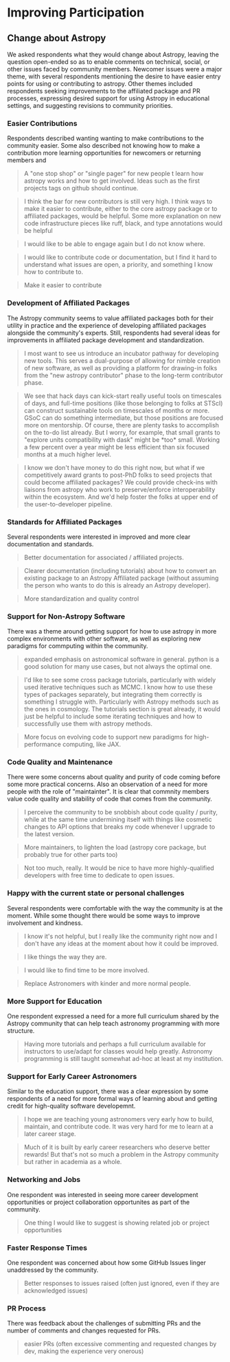 # Improving Participation 


## Change about Astropy

We asked respondents what they would change about Astropy, leaving the question open-ended so as to enable comments on technical, social, or other issues faced by community members. Newcomer issues were a major theme, with several respondents mentioning the desire to have easier entry points for using or contributing to astropy. Other themes included respondents seeking improvements to the affiliated package and PR processes, expressing desired support for using Astropy in educational settings, and suggesting revisions to community priorities. 

### Easier Contributions

Respondents described wanting wanting to make contributions to the community easier. Some also described not knowing how to make a contribution more learning opportunities for newcomers or returning
members and 

> A \"one stop shop\" or \"single pager\" for new people t learn how astropy works and how to get involved. Ideas such as the first projects tags on github should continue.

> I think the bar for new contributors is still very high. I think ways to make it easier to contribute, either to the core astropy package or to affiliated packages, would be helpful. Some more explanation on new code infrastructure pieces like ruff, black, and type annotations would be helpful

> I would like to be able to engage again but I do not know where.

> I would like to contribute code or documentation, but I find it hard to understand what issues are open, a priority, and something I know how to contribute to.

> Make it easier to contribute

### Development of Affiliated Packages

The Astropy community seems to value affiliated packages both for their utility in practice and the experience of developing affiliated packages alongside the community's experts. Still, respondents had several ideas for improvements in affiliated package development and standardization. 

> I most want to see us introduce an incubator pathway for developing new tools. This serves a dual-purpose of allowing for nimble creation of new software, as well as providing a platform for drawing-in folks from the \"new astropy contributor\" phase to the long-term contributor phase.

> We see that hack days can kick-start really useful tools on timescales of days, and full-time positions (like those belonging to folks at STScI) can construct sustainable tools on timescales of months or more. GSoC can do something intermediate, but those positions are focused more on mentorship. Of course, there are plenty tasks to accomplish on the to-do list already. But I worry, for example, that small grants to \"explore units compatibility with dask\" might be \*too\* small. Working a few percent over a year might be less efficient than six focused months at a much higher level.

> I know we don\'t have money to do this right now, but what if we competitively award grants to post-PhD folks to seed projects that could become affiliated packages? We could provide check-ins with liaisons from astropy who work to preserve/enforce interoperability within the ecosystem. And we\'d help foster the folks at upper end of the user-to-developer pipeline.

### Standards for Affiliated Packages

Several respondents were interested in improved and more clear documentation and 
standards. 

> Better documentation for associated / affiliated projects.

> Clearer documentation (including tutorials) about how to convert an existing package to an Astropy Affiliated package (without assuming the person who wants to do this is already an Astropy developer).

> More standardization and quality control

### Support for Non-Astropy Software

There was a theme around getting support for how to use astropy in more complex environments with other software, as well as exploring new paradigms for commputing
within the community.

>  expanded emphasis on astronomical software in general. python is a good solution for many use cases, but not always the optimal one.

>  I'd like to see some cross package tutorials, particularly with widely used iterative techniques such as MCMC. I know how to use these types of packages separately, but integrating them correctly is something I struggle with. Particularly with Astropy methods such as the ones in cosmology. The tutorials section is great already, it would just be helpful to include some iterating techniques and how
to successfully use them with astropy methods.

>  More focus on evolving code to support new paradigms for
 high-performance computing, like JAX.


### Code Quality and Maintenance

There were some concerns about quality and purity of code coming before some
more practical concerns. Also an observation of a need for more people with the role of "maintainter".
It is clear that commnity members value code quality and stability of code that comes from 
the community. 

> I perceive the community to be snobbish about code quality / purity, while at the same time undermining itself with things like cosmetic changes to API options that breaks my code whenever I upgrade to the latest version.

> More maintainers, to lighten the load (astropy core package, but probably true for other parts too)

> Not too much, really. It would be nice to have more highly-qualified developers with free time to dedicate to open issues.



### Happy with the current state or personal challenges

Several respondents were comfortable with the way the community is at the moment.
While some thought there would be some ways to improve involvement and kindness.

> I know it\'s not helpful, but I really like the community right now and I don\'t have any ideas at the moment about how it could be improved.

> I like things the way they are.

> I would like to find time to be more involved.

> Replace Astronomers with kinder and more normal people.

### More Support for Education

One respondent expressed a need for a more full curriculum shared by the Astropy community
that can help teach astronomy programming with more structure.

> Having more tutorials and perhaps a full curriculum available for instructors to use/adapt for classes would help greatly. Astronomy programming is still taught somewhat ad-hoc at least at my institution.

### Support for Early Career Astronomers

Similar to the education support, there was a clear expression by some respondents of a need for more formal ways of learning about and getting credit for high-quality
software developemnt.

> I hope we are teaching young astronomers very early how to build, maintain, and contribute code. It was very hard for me to learn at a later career stage.

> Much of it is built by early career researchers who deserve better rewards! But that\'s not so much a problem in the Astropy community but rather in academia as a whole.


### Networking and Jobs 
One respondent was interested in seeing more career development opportunities
or project collaboration opportunites as part of the community. 

> One thing I would like to suggest is showing related job or project
    opportunities

### Faster Response Times 

One respondent was concerned about how some GitHub Issues linger unaddressed by the community. 

> Better responses to issues raised (often just ignored, even if they are acknowledged issues)

### PR Process

There was feedback about the challenges of submitting PRs and the number of comments and changes requested for PRs. 

> easier PRs (often excessive commenting and requested changes by dev, making the experience very onerous)

